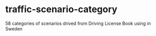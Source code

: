 # traffic-scenario-category
58 categories of scenarios drived from Driving License Book using in Sweden
